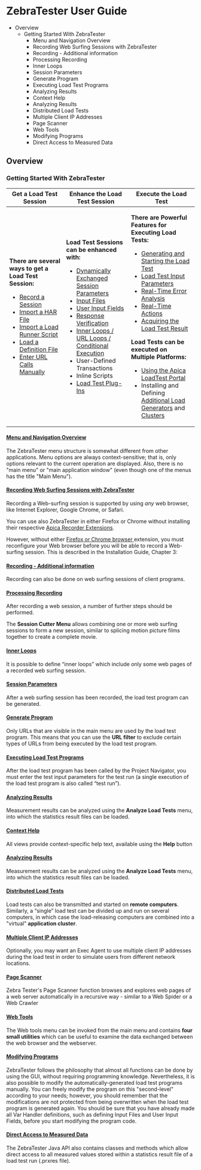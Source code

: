 # ZebraTester User Guide

* Overview
  * Getting Started With ZebraTester
    * Menu and Navigation Overview
    * Recording Web Surfing Sessions with ZebraTester
    * Recording - Additional information
    * Processing Recording
    * Inner Loops
    * Session Parameters
    * Generate Program
    * Executing Load Test Programs
    * Analyzing Results
    * Context Help
    * Analyzing Results
    * Distributed Load Tests
    * Multiple Client IP Addresses
    * Page Scanner
    * Web Tools
    * Modifying Programs
    * Direct Access to Measured Data

## Overview <a href="#overview" id="overview"></a>

### Getting Started With ZebraTester <a href="#getting-started-with-zebratester" id="getting-started-with-zebratester"></a>

| **Get a Load Test Session**                                                                                                                                                                                                                                                                                                                                                                                                                                                                                                                                                                                                                                                                                                 | **Enhance the Load Test Session**                                                                                                                                                                                                                                                                                                                                                                                                                                                                                                                                                                                                                                                                                                                                                                                                                                                                                                                                                                                                                                                                                                                                          | **Execute the Load Test**                                                                                                                                                                                                                                                                                                                                                                                                                                                                                                                                                                                                                                                                                                                                                                                                                                                                                                                                                                                                                                                                                                                                         |
| --------------------------------------------------------------------------------------------------------------------------------------------------------------------------------------------------------------------------------------------------------------------------------------------------------------------------------------------------------------------------------------------------------------------------------------------------------------------------------------------------------------------------------------------------------------------------------------------------------------------------------------------------------------------------------------------------------------------------- | -------------------------------------------------------------------------------------------------------------------------------------------------------------------------------------------------------------------------------------------------------------------------------------------------------------------------------------------------------------------------------------------------------------------------------------------------------------------------------------------------------------------------------------------------------------------------------------------------------------------------------------------------------------------------------------------------------------------------------------------------------------------------------------------------------------------------------------------------------------------------------------------------------------------------------------------------------------------------------------------------------------------------------------------------------------------------------------------------------------------------------------------------------------------------- | ----------------------------------------------------------------------------------------------------------------------------------------------------------------------------------------------------------------------------------------------------------------------------------------------------------------------------------------------------------------------------------------------------------------------------------------------------------------------------------------------------------------------------------------------------------------------------------------------------------------------------------------------------------------------------------------------------------------------------------------------------------------------------------------------------------------------------------------------------------------------------------------------------------------------------------------------------------------------------------------------------------------------------------------------------------------------------------------------------------------------------------------------------------------- |
| <p><strong>There are several ways to get a Load Test Session:</strong></p><ul><li><a href="https://apica-kb.atlassian.net/wiki/spaces/DAZT/pages/4620852">Record a Session</a></li><li><a href="https://apica-kb.atlassian.net/wiki/spaces/DAZT/pages/146210870">Import a HAR File</a></li><li><a href="https://apica-kb.atlassian.net/wiki/spaces/DAZT/pages/142082078">Import a Load Runner Script</a></li><li><a href="https://apica-kb.atlassian.net/wiki/spaces/DAZT/pages/107380972/Session+Cutter#Importing-Web-Surfing-Sessions-from-External-Definition-Files">Load a Definition File</a></li><li><a href="https://apica-kb.atlassian.net/wiki/spaces/DAZT/pages/147619863">Enter URL Calls Manually</a></li></ul> | <p> <strong>Load Test Sessions can be enhanced with:</strong></p><ul><li><a href="https://apica-kb.atlassian.net/wiki/spaces/DAZT/pages/28147864/Dynamic+Session+Parameters+Var+Handler">Dynamically Exchanged Session Parameters</a></li><li><a href="https://apica-kb.atlassian.net/wiki/spaces/DAZT/pages/28147864/Dynamic+Session+Parameters+Var+Handler#Input-Files">Input Files</a></li><li><a href="https://apica-kb.atlassian.net/wiki/spaces/DAZT/pages/28147864/Dynamic+Session+Parameters+Var+Handler#User-Input-Fields">User Input Fields</a></li><li><a href="https://apica-kb.atlassian.net/wiki/spaces/DAZT/pages/4620846/Next+Steps+after+Recording+a+Web+Surfing+Session#Reviewing-the-Automatically-Applied-Content-Test">Response Verification</a></li><li><a href="https://apica-kb.atlassian.net/wiki/spaces/DAZT/pages/4620850/Inner+Loops">Inner Loops / URL Loops / Conditional Execution</a></li><li>User-Defined Transactions</li><li>Inline Scripts</li><li><a href="https://apica-kb.atlassian.net/wiki/spaces/DAZT/pages/148865368/ZebraTester+Plug-in+Handbooks#%22Load-Test-Plug-In%22-Developer-Handbook">Load Test Plug-Ins</a></li></ul> | <p><strong>There are Powerful Features for Executing Load Tests:</strong></p><ul><li><a href="https://apica-kb.atlassian.net/wiki/spaces/DAZT/pages/4620870/Generate+HTTP+S+Load+Test+Program">Generating and Starting the Load Test</a></li><li><a href="https://apica-kb.atlassian.net/wiki/spaces/DAZT/pages/28344346">Load Test Input Parameters</a></li><li><a href="https://apica-kb.atlassian.net/wiki/spaces/DAZT/pages/150405377">Real-Time Error Analysis</a></li><li><a href="https://apica-kb.atlassian.net/wiki/spaces/DAZT/pages/150405366">Real-Time Actions</a></li><li><a href="https://apica-kb.atlassian.net/wiki/spaces/DAZT/pages/150405388">Acquiring the Load Test Result</a></li></ul><p> <strong>Load Tests can be executed on Multiple Platforms:</strong></p><ul><li><a href="https://apica-kb.atlassian.net/wiki/spaces/ALTDOCS/pages/5672100">Using the Apica LoadTest Portal</a></li><li>Installing and Defining <a href="https://apica-kb.atlassian.net/wiki/spaces/DAZT/pages/4620509">Additional Load Generators</a> and <a href="https://apica-kb.atlassian.net/wiki/spaces/DAZT/pages/4620499/Clusters">Clusters</a></li></ul> |

#### [Menu and Navigation Overview](https://apica-kb.atlassian.net/wiki/spaces/DAZT/pages/4620858) <a href="#menu-and-navigation-overview" id="menu-and-navigation-overview"></a>

The ZebraTester menu structure is somewhat different from other applications. Menu options are always context-sensitive; that is, only options relevant to the current operation are displayed. Also, there is no "main menu" or "main application window" (even though one of the menus has the title "Main Menu").

#### [Recording Web Surfing Sessions with ZebraTester](https://apica-kb.atlassian.net/wiki/spaces/DAZT/pages/4620852/Recording+Web+Surfing+Sessions+with+Zebra+Tester) <a href="#recording-web-surfing-sessions-with-zebratester" id="recording-web-surfing-sessions-with-zebratester"></a>

Recording a Web-surfing session is supported by using _any_ web browser, like Internet Explorer, Google Chrome, or Safari.

You can use also ZebraTester in either Firefox or Chrome without installing their respective [Apica Recorder Extensions](https://apica-kb.atlassian.net/wiki/spaces/DAZT/pages/4620878/Download+the+Extension).

However, without either [Firefox or Chrome browser ](https://apica-kb.atlassian.net/wiki/spaces/DAZT/pages/4620878/Download+the+Extension)extension, you must reconfigure your Web browser before you will be able to record a Web-surfing session. This is described in the Installation Guide, Chapter 3:

#### [Recording - Additional information](https://apica-kb.atlassian.net/wiki/spaces/DAZT/pages/4620854/Recording+-+Additional+information) <a href="#recording-additional-information" id="recording-additional-information"></a>

Recording can also be done on web surfing sessions of client programs.

#### [Processing Recording](https://apica-kb.atlassian.net/wiki/spaces/DAZT/pages/4620846/Processing+Recording) <a href="#processing-recording" id="processing-recording"></a>

After recording a web session, a number of further steps should be performed.

The **Session Cutter Menu** allows combining one or more web surfing sessions to form a new session, similar to splicing motion picture films together to create a complete movie.

#### [Inner Loops](https://apica-kb.atlassian.net/wiki/spaces/DAZT/pages/4620850/Inner+Loops) <a href="#inner-loops" id="inner-loops"></a>

It is possible to define “inner loops” which include only some web pages of a recorded web surfing session.

#### [Session Parameters](https://apica-kb.atlassian.net/wiki/spaces/DAZT/pages/4620872/Session+Parameters) <a href="#session-parameters" id="session-parameters"></a>

After a web surfing session has been recorded, the load test program can be generated.

#### [Generate Program](https://apica-kb.atlassian.net/wiki/spaces/DAZT/pages/4620870/Generate+Program) <a href="#generate-program" id="generate-program"></a>

Only URLs that are visible in the main menu are used by the load test program. This means that you can use the **URL filter** to exclude certain types of URLs from being executed by the load test program.

#### [Executing Load Test Programs](https://apica-kb.atlassian.net/wiki/spaces/DAZT/pages/28344346) <a href="#executing-load-test-programs" id="executing-load-test-programs"></a>

After the load test program has been called by the Project Navigator, you must enter the test input parameters for the test run (a single execution of the load test program is also called “test run”).

#### [Analyzing Results](https://apica-kb.atlassian.net/wiki/spaces/DAZT/pages/4620465/Analyzing+Results) <a href="#analyzing-results" id="analyzing-results"></a>

Measurement results can be analyzed using the **Analyze Load Tests** menu, into which the statistics result files can be loaded.

#### [Context Help](https://apica-kb.atlassian.net/wiki/spaces/DAZT/pages/4620866/Context+Help) <a href="#context-help" id="context-help"></a>

All views provide context-specific help text, available using the **Help** button

#### [Analyzing Results](https://apica-kb.atlassian.net/wiki/spaces/DAZT/pages/4620465/Analyzing+Results) <a href="#analyzing-results.1" id="analyzing-results.1"></a>

Measurement results can be analyzed using the **Analyze Load Tests** menu, into which the statistics result files can be loaded.

#### [Distributed Load Tests](https://apica-kb.atlassian.net/wiki/spaces/DAZT/pages/4620507) <a href="#distributed-load-tests" id="distributed-load-tests"></a>

Load tests can also be transmitted and started on **remote computers**. Similarly, a “single” load test can be divided up and run on several computers, in which case the load-releasing computers are combined into a "virtual" **application cluster**.

#### [Multiple Client IP Addresses](https://apica-kb.atlassian.net/wiki/spaces/DAZT/pages/4620501) <a href="#multiple-client-ip-addresses" id="multiple-client-ip-addresses"></a>

Optionally, you may want an Exec Agent to use multiple client IP addresses during the load test in order to simulate users from different network locations.

#### [Page Scanner](https://apica-kb.atlassian.net/wiki/spaces/DAZT/pages/4620495) <a href="#page-scanner" id="page-scanner"></a>

&#x20;Zebra Tester's Page Scanner function browses and explores web pages of a web server automatically in a recursive way - similar to a Web Spider or a Web Crawler

#### [Web Tools](https://apica-kb.atlassian.net/wiki/spaces/DAZT/pages/4620529) <a href="#web-tools" id="web-tools"></a>

The Web tools menu can be invoked from the main menu and contains **four small utilities** which can be useful to examine the data exchanged between the web browser and the webserver.

#### [Modifying Programs](https://apica-kb.atlassian.net/wiki/spaces/DAZT/pages/4620531/Modifying+Programs) <a href="#modifying-programs" id="modifying-programs"></a>

ZebraTester follows the philosophy that almost all functions can be done by using the GUI, without requiring programming knowledge. Nevertheless, it is also possible to modify the automatically-generated load test programs manually. You can freely modify the program on this "second-level" according to your needs; however, you should remember that the modifications are not protected from being overwritten when the load test program is generated again. You should be sure that you have already made all Var Handler definitions, such as defining Input Files and User Input Fields, before you start modifying the program code.

#### [Direct Access to Measured Data](https://apica-kb.atlassian.net/wiki/spaces/DAZT/pages/4620533/Direct+Access+to+Measured+Data) <a href="#direct-access-to-measured-data" id="direct-access-to-measured-data"></a>

The ZebraTester Java API also contains classes and methods which allow direct access to all measured values stored within a statistics result file of a load test run (.prxres file).
